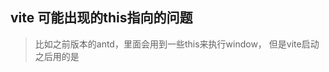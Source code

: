 ## vite 可能出现的this指向的问题
> 比如之前版本的antd，里面会用到一些this来执行window，
但是vite启动之后用的是<script type="module">，这会造成这些this指向错误
表现就是modal打开后关不掉
>
解决办法 我后来换的material-ui

